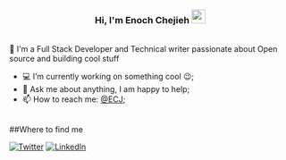 <h3 align="center">
  Hi, I'm Enoch Chejieh <img src="https://media.giphy.com/media/hvRJCLFzcasrR4ia7z/giphy.gif" width="25px">
</h3>

<br />
🚀 I'm a Full Stack Developer and Technical writer passionate about Open source and building cool stuff 
<br />

- 💻 I’m currently working on something cool :wink:;
- 💬 Ask me about anything, I am happy to help;
- 📫 How to reach me: [@ECJ](https://twitter.com/EnochChejieh);

<br />
##Where to find me
<br />

<a href="https://twitter.com/EnochChejieh" target="_blank"><img alt="Twitter" src="https://img.shields.io/badge/twitter-%231DA1F2.svg?&style=for-the-badge&logo=twitter&logoColor=white" /></a> 
<a href="https://www.linkedin.com/in/enoch-chejieh-a39652155/" target="_blank"><img alt="LinkedIn" src="https://img.shields.io/badge/linkedin-%230077B5.svg?&style=for-the-badge&logo=linkedin&logoColor=white" /></a>
